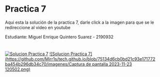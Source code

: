 # Practica 7 

Aqui esta la solución de la practica 7, darle click a la imagen para que se le redireccione al video en youtube

Estudiante: Miguel Enrique Quintero Suarez - 2190932
#

[![Solucion Practica 7]()](https://youtu.be/GM1QUAMFW60)
[![Solucion Practica 7](https://github.com/Mirr1s/tech.github.io/blob/75134d6cb0bd21c93e171772ba454b296db34c70/imagenes/Captura de pantalla 2023-11-23 120502.png)](https://www.youtube.com/watch?v=2Qc-H3p5VEA)
